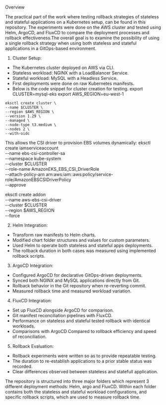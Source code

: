 Overview

The practical part of the work where testing rollback strategies of stateless and stateful applications on a Kubernetes setup, can be found in this repository. The experiments were done on the AWS cluster and tested using Helm, ArgoCD, and FluxCD to compare the deployment processes and rollback effectiveness.The overall goal is to examine the possibility of using a single rollback strategy when using both stateless and stateful applications in a GitOps-based environment.

1. Cluster Setup: 

 *   The Kubernetes cluster deployed on AWS via CLI.
 *   Stateless workload: NGINX with a LoadBalancer Service.
 *   Stateful workload: MySQL with a Headless Service.
 *   First deployments were done on raw Kubernetes manifests.
 *   Below is the code snippet for cluster creation for testing.
    export CLUSTER=mysql-eks
    export AWS_REGION=eu-west-1

    eksctl create cluster \
    --name $CLUSTER \
    --region $AWS_REGION \
    --version 1.29 \
    --managed \
    --node-type t3.medium \
    --nodes 2 \
    --with-oidc

This allows the CSI driver to provision EBS volumes dynamically:
eksctl create iamserviceaccount \
  --name ebs-csi-controller-sa \
  --namespace kube-system \
  --cluster $CLUSTER \
  --role-name AmazonEKS_EBS_CSI_DriverRole \
  --attach-policy-arn arn:aws:iam::aws:policy/service-role/AmazonEBSCSIDriverPolicy \
  --approve


eksctl create addon \
  --name aws-ebs-csi-driver \
  --cluster $CLUSTER \
  --region $AWS_REGION \
  --force



2. Helm Integration:

 *   Transform raw manifests to Helm charts.
 *   Modified chart folder structures and values for custom parameters.
 *   Used Helm to operate both stateless and stateful apps deployments.
 *   The rollback duration in both cases was measured using implemented rollback scripts.

3. ArgoCD Integration:

 *   Configured ArgoCD for declarative GitOps-driven deployments.
 *   Synced both NGINX and MySQL applications directly from Git.
 *   Rollback behavior in the Git repository when re-reverting commit.
 *   Measured rollback time and measured workload variation.

4. FluxCD Integration:

 *   Set up FluxCD alongside ArgoCD for comparison.
 *   Git manifest reconciliation pipelines with FluxCD.
 *   Performance on stateless and stateful tested rollback with identical workloads.
 *   Comparisons with ArgoCD Compared to rollback efficiency and speed of reconciliation.

5. Rollback Evaluation:

 *   Rollback experiments were written so as to provide repeatable testing.
 *   The duration to re-establish applications to a prior stable status was recorded.
 *   Clear differences observed between stateless and statefull application.


The repository is structured into three major folders which represent 3 different deployment methods: Helm, argo and FluxCD.
Within each folder contains both the stateless and stateful workload configurations, and specific rollback scripts, which are used to measure rollback time.